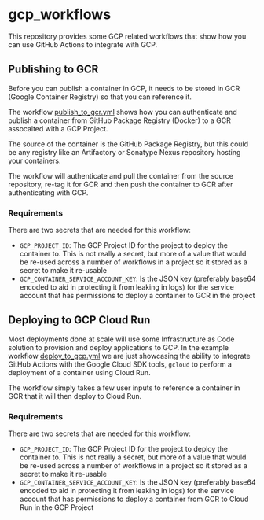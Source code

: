 # gcp_workflows

This repository provides some GCP related workflows that show how you can use GitHub Actions to integrate with GCP.


## Publishing to GCR
Before you can publish a container in GCP, it needs to be stored in GCR (Google Container Registry) so that you can reference it.

The workflow [publish_to_gcr.yml](.github/workflows/publish_to_gcr.yml) shows how you can authenticate and publish a container from GitHub Package Registry 
(Docker) to a GCR assocaited with a GCP Project.

The source of the container is the GitHub Package Registry, but this could be any registry like an Artifactory or Sonatype Nexus repository hosting your containers.

The workflow will authenticate and pull the container from the source repository, re-tag it for GCR and then push the container to GCR after authenticating with GCP.

### Requirements
There are two secrets that are needed for this workflow:
* `GCP_PROJECT_ID`: The GCP Project ID for the project to deploy the container to. This is not really a secret, but more of a value that would be re-used across a number of workflows in a project so it stored as a secret to make it re-usable
* `GCP_CONTAINER_SERVICE_ACCOUNT_KEY`: Is the JSON key (preferably base64 encoded to aid in protecting it from leaking in logs) for the service account that has permissions to deploy a container to GCR in the project


## Deploying to GCP Cloud Run
Most deployments done at scale will use some Infrastructure as Code solution to provision and deploy applications to GCP. In the example workflow [deploy_to_gcp.yml](.github/workflows/deploy_to_gcp.yml)
we are just showcasing the ability to integrate GitHub Actions with the Google Cloud SDK tools, `gcloud` to perform a deployment of a container using Cloud Run.

The workflow simply takes a few user inputs to reference a container in GCR that it will then deploy to Cloud Run.

### Requirements
There are two secrets that are needed for this workflow:
* `GCP_PROJECT_ID`: The GCP Project ID for the project to deploy the container to. This is not really a secret, but more of a value that would be re-used across a number of workflows in a project so it stored as a secret to make it re-usable
* `GCP_CONTAINER_SERVICE_ACCOUNT_KEY`: Is the JSON key (preferably base64 encoded to aid in protecting it from leaking in logs) for the service account that has permissions to deploy a container from GCR to Cloud Run in the GCP Project
